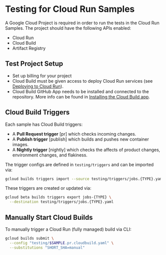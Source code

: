 # Testing for Cloud Run Samples

A Google Cloud Project is required in order to run the tests in the Cloud Run Samples. The project should have the following APIs enabled:

* Cloud Run
* Cloud Build
* Artifact Registry

## Test Project Setup

* Set up billing for your project
* Cloud Build must be given access to deploy Cloud Run services (see [Deploying to Cloud Run][access]).
* Cloud Build GitHub App needs to be installed and connected to the repository. More info can be found in [Installing the Cloud Build app][app].

[access]: https://cloud.google.com/build/docs/deploying-builds/deploy-cloud-run#continuous-iam
[app]: https://cloud.google.com/build/docs/automating-builds/build-repos-from-github#installing_gcb_app

## Cloud Build Triggers

Each sample has Cloud Build triggers:

* A **Pull Request trigger** [pr] which checks incoming changes.
* A **Publish trigger** [publish] which builds and pushes new container images.
* A **Nightly trigger** [nightly] which checks the affects of product changes, environment changes, and flakiness.

The trigger configs are defined in `testing/triggers` and can be imported via:

```sh
gcloud builds triggers import --source testing/triggers/jobs.{TYPE}.yaml
```

These triggers are created or updated via:

```sh
gcloud beta builds triggers export jobs-{TYPE} \
  --destination testing/triggers/jobs.{TYPE}.yaml
```

## Manually Start Cloud Builds

To manually trigger a Cloud Run (fully managed) build via CLI:

```sh
gcloud builds submit \
  --config "testing/$SAMPLE.pr.cloudbuild.yaml" \
  --substitutions "SHORT_SHA=manual"
```
